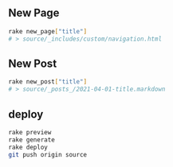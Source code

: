 ## New Page
```bash
rake new_page["title"]
# > source/_includes/custom/navigation.html
```

## New Post
```bash
rake new_post["title"]
# > source/_posts_/2021-04-01-title.markdown
```

## deploy
```bash
rake preview
rake generate
rake deploy
git push origin source
```